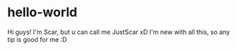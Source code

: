# hello-world

Hi guys!
I'm Scar, but u can call me JustScar xD
I'm new with all this, so any tip is good for me :D
